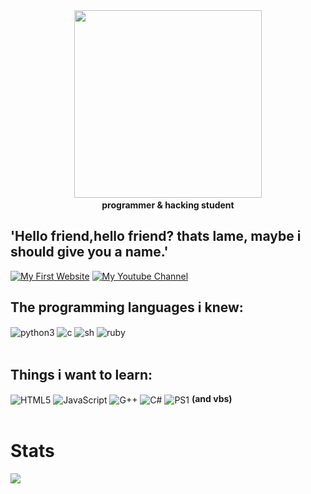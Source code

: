 <div id="header" align="center">
  <img src="https://i.giphy.com/media/v1.Y2lkPTc5MGI3NjExbHA0cHJwc2xhdGQ5cXU5YTVvdDhzY2xiNnd3ZnBraG9oNnk0bWUxZCZlcD12MV9pbnRlcm5hbF9naWZfYnlfaWQmY3Q9Zw/UqxVRm1IaaIGk/giphy.gif" width="300"/>
  <b><br>programmer & hacking student</br></b>
</div>

## 'Hello friend,hello friend? thats lame, maybe i should give you a name.'

[![My First Website](https://img.shields.io/website?label=SiteFakeDeJogos&style=for-the-badge&url=https://w3irdguy.github.io/loop.github.io)](https://w3irdguy.github.io/loop.github.io)
[![My Youtube Channel](https://img.shields.io/badge/YouTube-FF0000?style=for-the-badge&logo=youtube&logoColor=white)](https://youtube.com/c/zantythelast)

## The programming languages i knew:

<div style="display: inline_block">
  <img align="center" alt="python3" src="https://img.shields.io/badge/Python-14354C?style=for-the-badge&logo=python&logoColor=white"/>
  <img align="center" alt="c" src="https://img.shields.io/badge/C-00599C?style=for-the-badge&logo=c&logoColor=white" />
  <img align="center" alt="sh" src="https://img.shields.io/badge/Shell_Script-121011?style=for-the-badge&logo=gnu-bash&logoColor=white" />
  <img align="center" alt="ruby" src="https://img.shields.io/badge/Ruby-CC342D?style=for-the-badge&logo=ruby&logoColor=white" />
</div><br/>

## Things i want to learn:

<div style="display: inline_block">
  <img align="center" alt="HTML5" src="https://img.shields.io/badge/HTML5-E34F26?style=for-the-badge&logo=html5&logoColor=white"/>
  <img align="center" alt="JavaScript" src="https://img.shields.io/badge/JavaScript-323330?style=for-the-badge&logo=javascript&logoColor=F7DF1E" />
  <img align="center" alt="G++" src="https://img.shields.io/badge/C%2B%2B-00599C?style=for-the-badge&logo=c%2B%2B&logoColor=white" />
  <img align="center" alt="C#" src="https://img.shields.io/badge/C%23-239120?style=for-the-badge&logo=c-sharp&logoColor=white" />
  <img align="center" alt="PS1" src="https://img.shields.io/badge/Powershell-2CA5E0?style=for-the-badge&logo=powershell&logoColor=white"/>
  <b>(and vbs)</b>
</div><br/>

# Stats 
<div style="display: inline_block">
  <img align="center" src="https://github-readme-stats.vercel.app/api/top-langs/?username=w3irdguy&theme=dark-green0"/>
</div>
